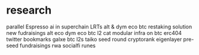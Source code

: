 # research
parallel
Espresso
ai in superchain 
LRTs
alt & dym eco
btc restaking solution
new fudraisings
alt eco
dym eco
btc l2 cat
modular infra on btc
erc404
twitter bookmarks
galxe
btc l2s
taiko
seed round cryptorank
eigenlayer
pre-seed fundraisings
rwa 
socialfi
runes
